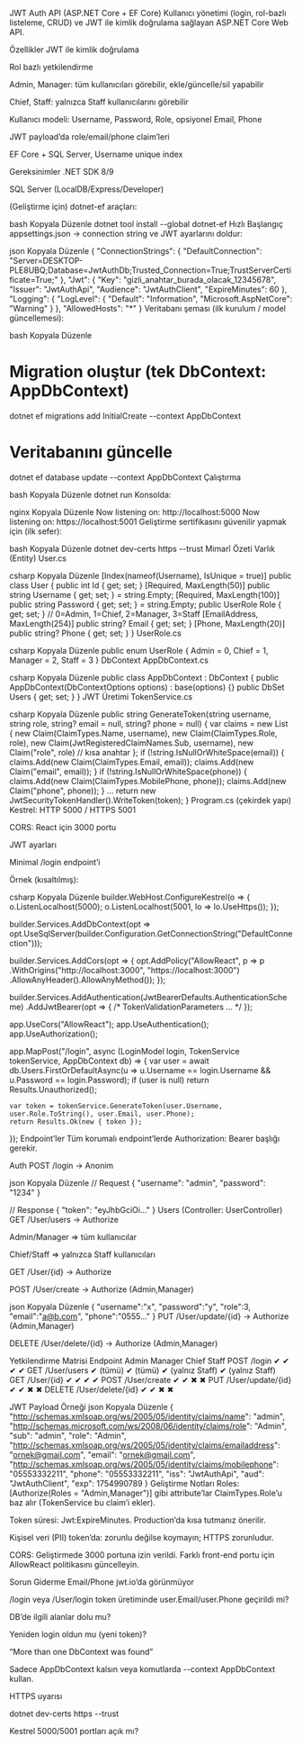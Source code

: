 ﻿JWT Auth API (ASP.NET Core + EF Core)
Kullanıcı yönetimi (login, rol-bazlı listeleme, CRUD) ve JWT ile kimlik doğrulama sağlayan ASP.NET Core Web API.

Özellikler
JWT ile kimlik doğrulama

Rol bazlı yetkilendirme

Admin, Manager: tüm kullanıcıları görebilir, ekle/güncelle/sil yapabilir

Chief, Staff: yalnızca Staff kullanıcılarını görebilir

Kullanıcı modeli: Username, Password, Role, opsiyonel Email, Phone

JWT payload’da role/email/phone claim’leri

EF Core + SQL Server, Username unique index

Gereksinimler
.NET SDK 8/9

SQL Server (LocalDB/Express/Developer)

(Geliştirme için) dotnet-ef araçları:

bash
Kopyala
Düzenle
dotnet tool install --global dotnet-ef
Hızlı Başlangıç
appsettings.json → connection string ve JWT ayarlarını doldur:

json
Kopyala
Düzenle
{
  "ConnectionStrings": {
    "DefaultConnection": "Server=DESKTOP-PLE8UBQ;Database=JwtAuthDb;Trusted_Connection=True;TrustServerCertificate=True;"
  },
  "Jwt": {
    "Key": "gizli_anahtar_burada_olacak_12345678",
    "Issuer": "JwtAuthApi",
    "Audience": "JwtAuthClient",
    "ExpireMinutes": 60
  },
  "Logging": { "LogLevel": { "Default": "Information", "Microsoft.AspNetCore": "Warning" } },
  "AllowedHosts": "*"
}
Veritabanı şeması (ilk kurulum / model güncellemesi):

bash
Kopyala
Düzenle
# Migration oluştur (tek DbContext: AppDbContext)
dotnet ef migrations add InitialCreate --context AppDbContext
# Veritabanını güncelle
dotnet ef database update --context AppDbContext
Çalıştırma

bash
Kopyala
Düzenle
dotnet run
Konsolda:

nginx
Kopyala
Düzenle
Now listening on: http://localhost:5000
Now listening on: https://localhost:5001
Geliştirme sertifikasını güvenilir yapmak için (ilk sefer):

bash
Kopyala
Düzenle
dotnet dev-certs https --trust
Mimarî Özeti
Varlık (Entity)
User.cs

csharp
Kopyala
Düzenle
[Index(nameof(Username), IsUnique = true)]
public class User
{
    public int Id { get; set; }
    [Required, MaxLength(50)]
    public string Username { get; set; } = string.Empty;
    [Required, MaxLength(100)]
    public string Password { get; set; } = string.Empty;
    public UserRole Role { get; set; }               // 0=Admin, 1=Chief, 2=Manager, 3=Staff
    [EmailAddress, MaxLength(254)] public string? Email { get; set; }
    [Phone, MaxLength(20)]        public string? Phone { get; set; }
}
UserRole.cs

csharp
Kopyala
Düzenle
public enum UserRole { Admin = 0, Chief = 1, Manager = 2, Staff = 3 }
DbContext
AppDbContext.cs

csharp
Kopyala
Düzenle
public class AppDbContext : DbContext
{
    public AppDbContext(DbContextOptions<AppDbContext> options) : base(options) {}
    public DbSet<User> Users { get; set; }
}
JWT Üretimi
TokenService.cs

csharp
Kopyala
Düzenle
public string GenerateToken(string username, string role, string? email = null, string? phone = null)
{
    var claims = new List<Claim> {
        new Claim(ClaimTypes.Name, username),
        new Claim(ClaimTypes.Role, role),
        new Claim(JwtRegisteredClaimNames.Sub, username),
        new Claim("role", role) // kısa anahtar
    };
    if (!string.IsNullOrWhiteSpace(email)) {
        claims.Add(new Claim(ClaimTypes.Email, email));
        claims.Add(new Claim("email", email));
    }
    if (!string.IsNullOrWhiteSpace(phone)) {
        claims.Add(new Claim(ClaimTypes.MobilePhone, phone));
        claims.Add(new Claim("phone", phone));
    }
    ...
    return new JwtSecurityTokenHandler().WriteToken(token);
}
Program.cs (çekirdek yapı)
Kestrel: HTTP 5000 / HTTPS 5001

CORS: React için 3000 portu

JWT ayarları

Minimal /login endpoint’i

Örnek (kısaltılmış):

csharp
Kopyala
Düzenle
builder.WebHost.ConfigureKestrel(o => {
    o.ListenLocalhost(5000);
    o.ListenLocalhost(5001, lo => lo.UseHttps());
});

builder.Services.AddDbContext<AppDbContext>(opt =>
    opt.UseSqlServer(builder.Configuration.GetConnectionString("DefaultConnection")));

builder.Services.AddCors(opt => {
    opt.AddPolicy("AllowReact", p => p
        .WithOrigins("http://localhost:3000", "https://localhost:3000")
        .AllowAnyHeader().AllowAnyMethod());
});

builder.Services.AddAuthentication(JwtBearerDefaults.AuthenticationScheme)
    .AddJwtBearer(opt => { /* TokenValidationParameters ... */ });

app.UseCors("AllowReact");
app.UseAuthentication();
app.UseAuthorization();

app.MapPost("/login", async (LoginModel login, TokenService tokenService, AppDbContext db) =>
{
    var user = await db.Users.FirstOrDefaultAsync(u => u.Username == login.Username && u.Password == login.Password);
    if (user is null) return Results.Unauthorized();

    var token = tokenService.GenerateToken(user.Username, user.Role.ToString(), user.Email, user.Phone);
    return Results.Ok(new { token });
});
Endpoint’ler
Tüm korumalı endpoint’lerde Authorization: Bearer <token> başlığı gerekir.

Auth
POST /login → Anonim

json
Kopyala
Düzenle
// Request
{ "username": "admin", "password": "1234" }

// Response
{ "token": "eyJhbGciOi..." }
Users (Controller: UserController)
GET /User/users → Authorize

Admin/Manager ⇒ tüm kullanıcılar

Chief/Staff ⇒ yalnızca Staff kullanıcıları

GET /User/{id} → Authorize

POST /User/create → Authorize (Admin,Manager)

json
Kopyala
Düzenle
{ "username":"x", "password":"y", "role":3, "email":"a@b.com", "phone":"0555..." }
PUT /User/update/{id} → Authorize (Admin,Manager)

DELETE /User/delete/{id} → Authorize (Admin,Manager)

Yetkilendirme Matrisi
Endpoint	Admin	Manager	Chief	Staff
POST /login	✔	✔	✔	✔
GET /User/users	✔ (tümü)	✔ (tümü)	✔ (yalnız Staff)	✔ (yalnız Staff)
GET /User/{id}	✔	✔	✔	✔
POST /User/create	✔	✔	✖	✖
PUT /User/update/{id}	✔	✔	✖	✖
DELETE /User/delete/{id}	✔	✔	✖	✖

JWT Payload Örneği
json
Kopyala
Düzenle
{
  "http://schemas.xmlsoap.org/ws/2005/05/identity/claims/name": "admin",
  "http://schemas.microsoft.com/ws/2008/06/identity/claims/role": "Admin",
  "sub": "admin",
  "role": "Admin",
  "http://schemas.xmlsoap.org/ws/2005/05/identity/claims/emailaddress": "ornek@gmail.com",
  "email": "ornek@gmail.com",
  "http://schemas.xmlsoap.org/ws/2005/05/identity/claims/mobilephone": "05553332211",
  "phone": "05553332211",
  "iss": "JwtAuthApi",
  "aud": "JwtAuthClient",
  "exp": 1754990789
}
Geliştirme Notları
Roles: [Authorize(Roles = "Admin,Manager")] gibi attribute’lar ClaimTypes.Role’u baz alır (TokenService bu claim’i ekler).

Token süresi: Jwt:ExpireMinutes. Production’da kısa tutmanız önerilir.

Kişisel veri (PII) token’da: zorunlu değilse koymayın; HTTPS zorunludur.

CORS: Geliştirmede 3000 portuna izin verildi. Farklı front-end portu için AllowReact politikasını güncelleyin.

Sorun Giderme
Email/Phone jwt.io’da görünmüyor

/login veya /User/login token üretiminde user.Email/user.Phone geçirildi mi?

DB’de ilgili alanlar dolu mu?

Yeniden login oldun mu (yeni token)?

“More than one DbContext was found”

Sadece AppDbContext kalsın veya komutlarda --context AppDbContext kullan.

HTTPS uyarısı

dotnet dev-certs https --trust

Kestrel 5000/5001 portları açık mı?